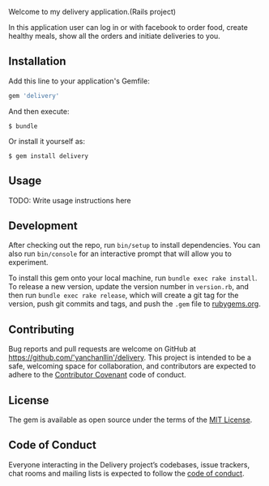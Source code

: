     
Welcome to my delivery application.(Rails project)

In this application user can log in or with facebook to order food, create healthy meals, show all the orders and initiate deliveries to you.
 

## Installation

Add this line to your application's Gemfile:

```ruby
gem 'delivery'
```

And then execute:

    $ bundle

Or install it yourself as:

    $ gem install delivery

## Usage

TODO: Write usage instructions here

## Development

After checking out the repo, run `bin/setup` to install dependencies. You can also run `bin/console` for an interactive prompt that will allow you to experiment.

To install this gem onto your local machine, run `bundle exec rake install`. To release a new version, update the version number in `version.rb`, and then run `bundle exec rake release`, which will create a git tag for the version, push git commits and tags, and push the `.gem` file to [rubygems.org](https://rubygems.org).

## Contributing

Bug reports and pull requests are welcome on GitHub at https://github.com/'yanchanllin'/delivery. This project is intended to be a safe, welcoming space for collaboration, and contributors are expected to adhere to the [Contributor Covenant](http://contributor-covenant.org) code of conduct.

## License

The gem is available as open source under the terms of the [MIT License](https://opensource.org/licenses/MIT).

## Code of Conduct

Everyone interacting in the Delivery project’s codebases, issue trackers, chat rooms and mailing lists is expected to follow the [code of conduct](https://github.com/'yanchanllin'/delivery/blob/master/CODE_OF_CONDUCT.md).
